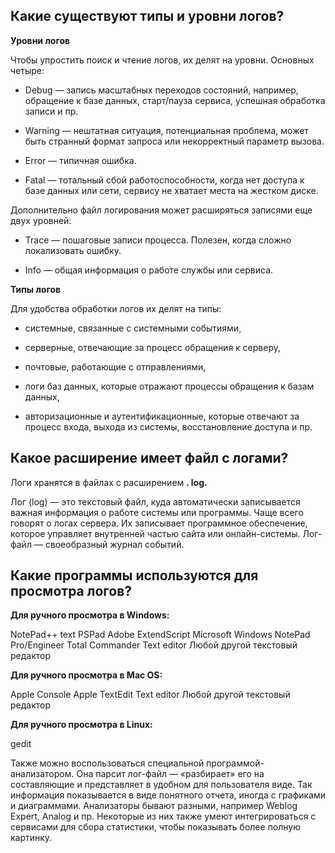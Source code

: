 ## Какие существуют типы и уровни логов?

**Уровни логов**

Чтобы упростить поиск и чтение логов, их делят на уровни. Основных четыре:

- Debug — запись масштабных переходов состояний, например, обращение к базе данных, старт/пауза сервиса, успешная обработка записи и пр.

- Warning — нештатная ситуация, потенциальная проблема, может быть странный формат запроса или некорректный параметр вызова.

- Error — типичная ошибка.

- Fatal — тотальный сбой работоспособности, когда нет доступа к базе данных или сети, сервису не хватает места на жестком диске.

Дополнительно файл логирования может расширяться записями еще двух уровней:

- Trace  — пошаговые записи процесса. Полезен, когда сложно локализовать ошибку.

- Info — общая информация о работе службы или сервиса.

**Типы логов**

Для удобства обработки логов их делят на типы:
- системные, связанные с системными событиями,

- серверные, отвечающие за процесс обращения к серверу,

- почтовые, работающие с отправлениями,

- логи баз данных, которые отражают процессы обращения к базам данных,

- авторизационные и аутентификационные, которые отвечают за процесс входа, выхода из системы, восстановление доступа и пр.

## Какое расширение имеет файл с логами?

Логи хранятся в файлах с расширением **. log.**

Лог (log) — это текстовый файл, куда автоматически записывается важная информация о работе системы или программы. Чаще всего говорят о логах сервера. Их записывает программное обеспечение, которое управляет внутренней частью сайта или онлайн-системы. Лог-файл — своеобразный журнал событий.

## Какие программы используются для просмотра логов?

**Для ручного просмотра в Windows:**

NotePad++ text
PSPad
Adobe ExtendScript
Microsoft Windows NotePad
Pro/Engineer
Total Commander
Text editor
Любой другой текстовый редактор

**Для ручного просмотра в Mac OS:**

Apple Console
Apple TextEdit
Text editor
Любой другой текстовый редактор

**Для ручного просмотра в Linux:**

gedit


Также можно воспользоваться специальной программой-анализатором. Она парсит лог-файл — «разбирает» его на составляющие и представляет в удобном для пользователя виде. Так информация показывается в виде понятного отчета, иногда с графиками и диаграммами.
Анализаторы бывают разными, например Weblog Expert, Analog и пр. Некоторые из них также умеют интегрироваться с сервисами для сбора статистики, чтобы показывать более полную картинку.